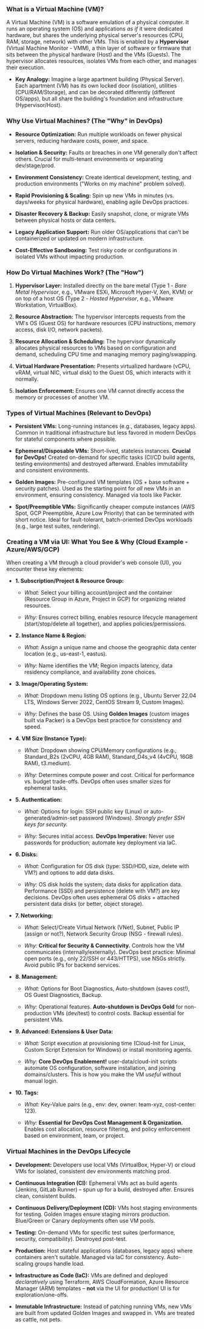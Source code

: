 ### What is a Virtual Machine (VM)?

A Virtual Machine (VM) is a software emulation of a physical computer. It runs an operating system (OS) and applications _as if_ it were dedicated hardware, but shares the underlying physical server's resources (CPU, RAM, storage, network) with other VMs. This is enabled by a **Hypervisor** (Virtual Machine Monitor - VMM), a thin layer of software or firmware that sits between the physical hardware (Host) and the VMs (Guests). The hypervisor allocates resources, isolates VMs from each other, and manages their execution.

*   **Key Analogy:** Imagine a large apartment building (Physical Server). Each apartment (VM) has its own locked door (isolation), utilities (CPU/RAM/Storage), and can be decorated differently (different OS/apps), but all share the building's foundation and infrastructure (Hypervisor/Host).
    

### Why Use Virtual Machines? (The "Why" in DevOps)

*   **Resource Optimization:** Run multiple workloads on fewer physical servers, reducing hardware costs, power, and space.
    
*   **Isolation & Security:** Faults or breaches in one VM generally don't affect others. Crucial for multi-tenant environments or separating dev/stage/prod.
    
*   **Environment Consistency:** Create identical development, testing, and production environments ("Works on my machine" problem solved).
    
*   **Rapid Provisioning & Scaling:** Spin up new VMs in minutes (vs. days/weeks for physical hardware), enabling agile DevOps practices.
    
*   **Disaster Recovery & Backup:** Easily snapshot, clone, or migrate VMs between physical hosts or data centers.
    
*   **Legacy Application Support:** Run older OS/applications that can't be containerized or updated on modern infrastructure.
    
*   **Cost-Effective Sandboxing:** Test risky code or configurations in isolated VMs without impacting production.
    

### How Do Virtual Machines Work? (The "How")

1.  **Hypervisor Layer:** Installed directly on the bare metal (Type 1 - _Bare Metal Hypervisor_, e.g., VMware ESXi, Microsoft Hyper-V, Xen, KVM) or on top of a host OS (Type 2 - _Hosted Hypervisor_, e.g., VMware Workstation, VirtualBox).
    
2.  **Resource Abstraction:** The hypervisor intercepts requests from the VM's OS (Guest OS) for hardware resources (CPU instructions, memory access, disk I/O, network packets).
    
3.  **Resource Allocation & Scheduling:** The hypervisor dynamically allocates physical resources to VMs based on configuration and demand, scheduling CPU time and managing memory paging/swapping.
    
4.  **Virtual Hardware Presentation:** Presents virtualized hardware (vCPU, vRAM, virtual NIC, virtual disk) to the Guest OS, which interacts with it normally.
    
5.  **Isolation Enforcement:** Ensures one VM cannot directly access the memory or processes of another VM.
    

### Types of Virtual Machines (Relevant to DevOps)

*   **Persistent VMs:** Long-running instances (e.g., databases, legacy apps). Common in traditional infrastructure but less favored in modern DevOps for stateful components where possible.
    
*   **Ephemeral/Disposable VMs:** Short-lived, stateless instances. **Crucial for DevOps!** Created on-demand for specific tasks (CI/CD build agents, testing environments) and destroyed afterward. Enables immutability and consistent environments.
    
*   **Golden Images:** Pre-configured VM templates (OS + base software + security patches). Used as the starting point for _all_ new VMs in an environment, ensuring consistency. Managed via tools like Packer.
    
*   **Spot/Preemptible VMs:** Significantly cheaper compute instances (AWS Spot, GCP Preemptible, Azure Low Priority) that can be terminated with short notice. Ideal for fault-tolerant, batch-oriented DevOps workloads (e.g., large test suites, rendering).
    

### Creating a VM via UI: What You See & Why (Cloud Example - Azure/AWS/GCP)

When creating a VM through a cloud provider's web console (UI), you encounter these key elements:

*   **1\. Subscription/Project & Resource Group:**
    
    *   _What:_ Select your billing account/project and the container (Resource Group in Azure, Project in GCP) for organizing related resources.
        
    *   _Why:_ Ensures correct billing, enables resource lifecycle management (start/stop/delete all together), and applies policies/permissions.
        
*   **2\. Instance Name & Region:**
    
    *   _What:_ Assign a unique name and choose the geographic data center location (e.g., us-east-1, eastus).
        
    *   _Why:_ Name identifies the VM; Region impacts latency, data residency compliance, and availability zone choices.
        
*   **3\. Image/Operating System:**
    
    *   _What:_ Dropdown menu listing OS options (e.g., Ubuntu Server 22.04 LTS, Windows Server 2022, CentOS Stream 9, Custom Images).
        
    *   _Why:_ Defines the base OS. Using **Golden Images** (custom images built via Packer) is a DevOps best practice for consistency and speed.
        
*   **4\. VM Size (Instance Type):**
    
    *   _What:_ Dropdown showing CPU/Memory configurations (e.g., Standard\_B2s (2vCPU, 4GB RAM), Standard\_D4s\_v4 (4vCPU, 16GB RAM), t3.medium).
        
    *   _Why:_ Determines compute power and cost. Critical for performance vs. budget trade-offs. DevOps often uses smaller sizes for ephemeral tasks.
        
*   **5\. Authentication:**
    
    *   _What:_ Options for login: SSH public key (Linux) or auto-generated/admin-set password (Windows). _Strongly prefer SSH keys for security._
        
    *   _Why:_ Secures initial access. **DevOps Imperative:** Never use passwords for production; automate key deployment via IaC.
        
*   **6\. Disks:**
    
    *   _What:_ Configuration for OS disk (type: SSD/HDD, size, delete with VM?) and options to add data disks.
        
    *   _Why:_ OS disk holds the system; data disks for application data. Performance (SSD) and persistence (delete with VM?) are key decisions. DevOps often uses ephemeral OS disks + attached persistent data disks (or better, object storage).
        
*   **7\. Networking:**
    
    *   _What:_ Select/Create Virtual Network (VNet), Subnet, Public IP (assign or not?), Network Security Group (NSG - firewall rules).
        
    *   _Why:_ **Critical for Security & Connectivity.** Controls how the VM communicates (internally/externally). DevOps best practice: Minimal open ports (e.g., only 22/SSH or 443/HTTPS), use NSGs strictly. Avoid public IPs for backend services.
        
*   **8\. Management:**
    
    *   _What:_ Options for Boot Diagnostics, Auto-shutdown (saves cost!), OS Guest Diagnostics, Backup.
        
    *   _Why:_ Operational features. **Auto-shutdown is DevOps Gold** for non-production VMs (dev/test) to control costs. Backup essential for persistent VMs.
        
*   **9\. Advanced: Extensions & User Data:**
    
    *   _What:_ Script execution at provisioning time (Cloud-Init for Linux, Custom Script Extension for Windows) or install monitoring agents.
        
    *   _Why:_ **Core DevOps Enablement!** user-data/cloud-init scripts automate OS configuration, software installation, and joining domains/clusters. This is how you make the VM _useful_ without manual login.
        
*   **10\. Tags:**
    
    *   _What:_ Key-Value pairs (e.g., env: dev, owner: team-xyz, cost-center: 123).
        
    *   _Why:_ **Essential for DevOps Cost Management & Organization.** Enables cost allocation, resource filtering, and policy enforcement based on environment, team, or project.
        

### Virtual Machines in the DevOps Lifecycle

*   **Development:** Developers use local VMs (VirtualBox, Hyper-V) or cloud VMs for isolated, consistent dev environments matching prod.
    
*   **Continuous Integration (CI):** Ephemeral VMs act as build agents (Jenkins, GitLab Runner) – spun up for a build, destroyed after. Ensures clean, consistent builds.
    
*   **Continuous Delivery/Deployment (CD):** VMs host staging environments for testing. Golden Images ensure staging mirrors production. Blue/Green or Canary deployments often use VM pools.
    
*   **Testing:** On-demand VMs for specific test suites (performance, security, compatibility). Destroyed post-test.
    
*   **Production:** Host stateful applications (databases, legacy apps) where containers aren't suitable. Managed via IaC for consistency. Auto-scaling groups handle load.
    
*   **Infrastructure as Code (IaC):** VMs are defined and deployed _declaratively_ using Terraform, AWS CloudFormation, Azure Resource Manager (ARM) templates – **not** via the UI for production! UI is for exploration/one-offs.
    
*   **Immutable Infrastructure:** Instead of patching running VMs, new VMs are built from updated Golden Images and swapped in. VMs are treated as cattle, not pets.